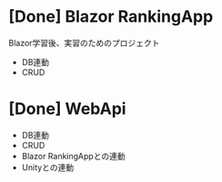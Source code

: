 # [Done] Blazor RankingApp
Blazor学習後、実習のためのプロジェクト
- DB連動
- CRUD

# [Done] WebApi
- DB連動
- CRUD
- Blazor RankingAppとの連動
- Unityとの連動
